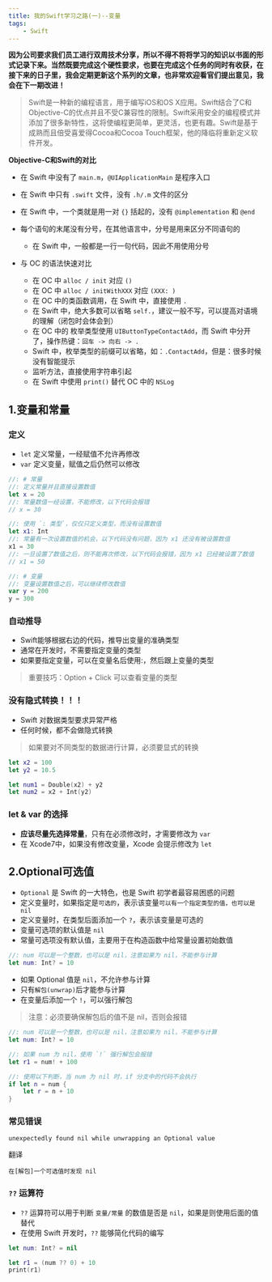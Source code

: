 ```yaml
---
title: 我的Swift学习之路(一)--变量
tags:
    - Swift
---
```


**因为公司要求我们员工进行双周技术分享，所以不得不将将学习的知识以书面的形式记录下来。当然既要完成这个硬性要求，也要在完成这个任务的同时有收获，在接下来的日子里，我会定期更新这个系列的文章，也非常欢迎看官们提出意见，我会在下一期改进！**

>Swift是一种新的编程语言，用于编写iOS和OS X应用。Swift结合了C和Objective-C的优点并且不受C兼容性的限制。Swift采用安全的编程模式并添加了很多新特性，这将使编程更简单，更灵活，也更有趣。Swift是基于成熟而且倍受喜爱得Cocoa和Cocoa Touch框架，他的降临将重新定义软件开发。

**Objective-C和Swift的对比**

* 在 Swift 中没有了 `main.m`，`@UIApplicationMain` 是程序入口
* 在 Swift 中只有 `.swift` 文件，没有 `.h/.m` 文件的区分
* 在 Swift 中，一个类就是用一对 `{}` 括起的，没有 `@implementation` 和 `@end`
* 每个语句的末尾没有分号，在其他语言中，分号是用来区分不同语句的
    * 在 Swift 中，一般都是一行一句代码，因此不用使用分号

* 与 OC 的语法快速对比
    * 在 OC 中 `alloc / init` 对应 `()`
    * 在 OC 中 `alloc / initWithXXX` 对应 `(XXX: )`
    * 在 OC 中的类函数调用，在 Swift 中，直接使用 `.`
    * 在 Swift 中，绝大多数可以省略 `self.`，建议一般不写，可以提高对语境的理解（闭包时会体会到）
    * 在 OC 中的 枚举类型使用 `UIButtonTypeContactAdd`，而 Swift 中分开了，操作热键：`回车 -> 向右 -> . `
    * Swift 中，枚举类型的前缀可以省略，如：`.ContactAdd`，但是：很多时候没有智能提示
    * 监听方法，直接使用字符串引起
    * 在 Swift 中使用 `print()` 替代 OC 中的 `NSLog`

## 1.变量和常量

### 定义

* `let` 定义常量，一经赋值不允许再修改
* `var` 定义变量，赋值之后仍然可以修改

```swift
//: # 常量
//: 定义常量并且直接设置数值
let x = 20
//: 常量数值一经设置，不能修改，以下代码会报错
// x = 30

//: 使用 `: 类型`，仅仅只定义类型，而没有设置数值
let x1: Int
//: 常量有一次设置数值的机会，以下代码没有问题，因为 x1 还没有被设置数值
x1 = 30
//: 一旦设置了数值之后，则不能再次修改，以下代码会报错，因为 x1 已经被设置了数值
// x1 = 50

//: # 变量
//: 变量设置数值之后，可以继续修改数值
var y = 200
y = 300
```

### 自动推导

* Swift能够根据右边的代码，推导出变量的准确类型
* 通常在开发时，不需要指定变量的类型
* 如果要指定变量，可以在变量名后使用:，然后跟上变量的类型

> 重要技巧：Option + Click 可以查看变量的类型


### 没有隐式转换！！！

* Swift 对数据类型要求异常严格
* 任何时候，都不会做隐式转换

> 如果要对不同类型的数据进行计算，必须要显式的转换

```swift
let x2 = 100
let y2 = 10.5

let num1 = Double(x2) + y2
let num2 = x2 + Int(y2)
```

### let & var 的选择

* **应该尽量先选择常量**，只有在必须修改时，才需要修改为 `var`
* 在 Xcode7中，如果没有修改变量，Xcode 会提示修改为 `let`



## 2.Optional可选值

* `Optional` 是 Swift 的一大特色，也是 Swift 初学者最容易困惑的问题
* 定义变量时，如果指定是`可选的`，表示该变量`可以有一个指定类型的值，也可以是 nil`
* 定义变量时，在类型后面添加一个 `?`，表示该变量是可选的
* 变量可选项的默认值是 `nil`
* 常量可选项没有默认值，主要用于在构造函数中给常量设置初始数值

```Swift
//: num 可以是一个整数，也可以是 nil，注意如果为 nil，不能参与计算
let num: Int? = 10
```

* 如果 Optional 值是 `nil`，不允许参与计算
* 只有`解包(unwrap)`后才能参与计算
* 在变量后添加一个 `!`，可以强行解包

> 注意：必须要确保解包后的值不是 nil，否则会报错

```swift
//: num 可以是一个整数，也可以是 nil，注意如果为 nil，不能参与计算
let num: Int? = 10

//: 如果 num 为 nil，使用 `!` 强行解包会报错
let r1 = num! + 100

//: 使用以下判断，当 num 为 nil 时，if 分支中的代码不会执行
if let n = num {
    let r = n + 10
}
```

### 常见错误

`unexpectedly found nil while unwrapping an Optional value`

翻译

`在[解包]一个可选值时发现 nil`


### `??` 运算符

* `??` 运算符可以用于判断 `变量/常量` 的数值是否是 `nil`，如果是则使用后面的值替代
* 在使用 Swift 开发时，`??` 能够简化代码的编写

```swift
let num: Int? = nil

let r1 = (num ?? 0) + 10
print(r1)
```
